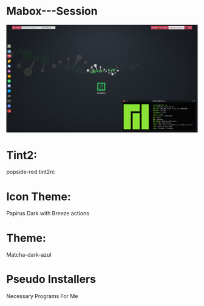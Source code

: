 # Mabox---Session

<p align="center">
  <img src="wallpaper.jpg" width="1200"/>
</p>

# Tint2:

popside-red.tint2rc

# Icon Theme:

Papirus Dark with Breeze actions

# Theme:

Matcha-dark-azul

# Pseudo Installers

Necessary Programs For Me
